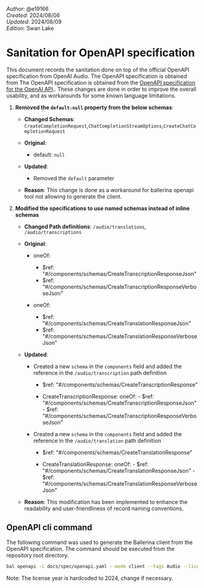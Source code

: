 _Author_:  @e19166 \
_Created_: 2024/08/06 \
_Updated_: 2024/08/09 \
_Edition_: Swan Lake

# Sanitation for OpenAPI specification

This document records the sanitation done on top of the official OpenAPI specification from OpenAI Audio. 
The OpenAPI specification is obtained from The OpenAPI specification is obtained from the [OpenAPI specification for the OpenAI API](https://github.com/openai/openai-openapi/blob/master/openapi.yaml)..
These changes are done in order to improve the overall usability, and as workarounds for some known language limitations.

1. **Removed the `default:null` property from the below schemas**:

   - **Changed Schemas**: `CreateCompletionRequest`,`ChatCompletionStreamOptions`,`CreateChatCompletionRequest`

   - **Original**:
      - default: `null`

   - **Updated**:
      - Removed the `default` parameter 

   - **Reason**: This change is done as a workaround for ballerina openapi tool not allowing to generate the client.

2. **Modified the specifications to use named schemas instead of inline schemas**

   - **Changed Path definitions**:
   `/audio/translations`,
   `/audio/transcriptions`

   - **Original**:
      - oneOf:
         - $ref: "#/components/schemas/CreateTranscriptionResponseJson"
         - $ref: "#/components/schemas/CreateTranscriptionResponseVerboseJson"

      - oneOf:
         - $ref: "#/components/schemas/CreateTranslationResponseJson"
         - $ref: "#/components/schemas/CreateTranslationResponseVerboseJson"

   - **Updated**:
      - Created a new `schema` in the `components` field and added the reference in the `/audio/transcription` path definition
         - $ref: "#/components/schemas/CreateTranscriptionResponse"
      

         - CreateTranscriptionResponse:
            oneOf:
               - $ref: "#/components/schemas/CreateTranscriptionResponseJson"
               - $ref: "#/components/schemas/CreateTranscriptionResponseVerboseJson"

      - Created a new `schema` in the `components` field and added the reference in the `/audio/translation` path definition
         - $ref: "#/components/schemas/CreateTranslationResponse"

         - CreateTranslationResponse:
            oneOf:
               - $ref: "#/components/schemas/CreateTranslationResponseJson"
               - $ref: "#/components/schemas/CreateTranslationResponseVerboseJson"

   - **Reason**: This modification has been implemented to enhance the readability and user-friendliness of record naming conventions.

## OpenAPI cli command

The following command was used to generate the Ballerina client from the OpenAPI specification. The command should be executed from the repository root directory.

```bash
bal openapi -i docs/spec/openapi.yaml --mode client --tags Audio --license docs/license.txt -o ballerina
```
Note: The license year is hardcoded to 2024, change if necessary.
